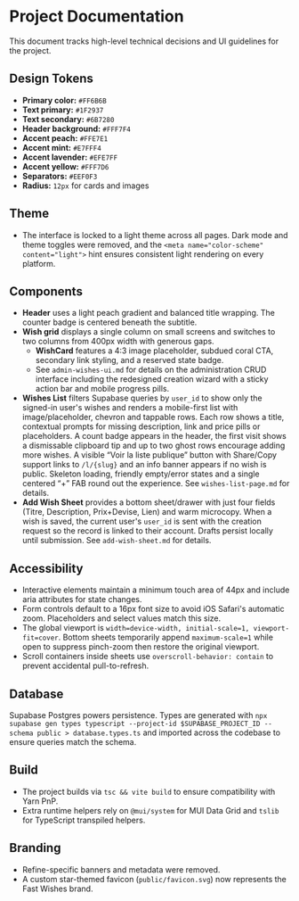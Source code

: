 # Project Documentation

This document tracks high-level technical decisions and UI guidelines for the project.

## Design Tokens
- **Primary color:** `#FF6B6B`
- **Text primary:** `#1F2937`
- **Text secondary:** `#6B7280`
- **Header background:** `#FFF7F4`
- **Accent peach:** `#FFE7E1`
- **Accent mint:** `#E7FFF4`
- **Accent lavender:** `#EFE7FF`
- **Accent yellow:** `#FFF7D6`
- **Separators:** `#EEF0F3`
- **Radius:** `12px` for cards and images

## Theme
- The interface is locked to a light theme across all pages. Dark mode and theme toggles were removed, and the `<meta name="color-scheme" content="light">` hint ensures consistent light rendering on every platform.

## Components
- **Header** uses a light peach gradient and balanced title wrapping. The counter badge is centered beneath the subtitle.
- **Wish grid** displays a single column on small screens and switches to two columns from 400px width with generous gaps.
  - **WishCard** features a 4:3 image placeholder, subdued coral CTA, secondary link styling, and a reserved state badge.
  - See `admin-wishes-ui.md` for details on the administration CRUD interface including the redesigned creation wizard with a sticky action bar and mobile progress pills.
- **Wishes List** filters Supabase queries by `user_id` to show only the signed-in user's wishes and renders a mobile-first list with image/placeholder, chevron and tappable rows. Each row shows a title, contextual prompts for missing description, link and price pills or placeholders. A count badge appears in the header, the first visit shows a dismissable clipboard tip and up to two ghost rows encourage adding more wishes. A visible “Voir la liste publique” button with Share/Copy support links to `/l/{slug}` and an info banner appears if no wish is public. Skeleton loading, friendly empty/error states and a single centered “+” FAB round out the experience. See `wishes-list-page.md` for details.
- **Add Wish Sheet** provides a bottom sheet/drawer with just four fields (Titre, Description, Prix+Devise, Lien) and warm microcopy. When a wish is saved, the current user's `user_id` is sent with the creation request so the record is linked to their account. Drafts persist locally until submission. See `add-wish-sheet.md` for details.

## Accessibility
- Interactive elements maintain a minimum touch area of 44px and include aria attributes for state changes.
- Form controls default to a 16px font size to avoid iOS Safari's automatic zoom. Placeholders and select values match this size.
- The global viewport is `width=device-width, initial-scale=1, viewport-fit=cover`. Bottom sheets temporarily append `maximum-scale=1` while open to suppress pinch-zoom then restore the original viewport.
- Scroll containers inside sheets use `overscroll-behavior: contain` to prevent accidental pull-to-refresh.

## Database
Supabase Postgres powers persistence. Types are generated with `npx supabase gen types typescript --project-id $SUPABASE_PROJECT_ID --schema public > database.types.ts` and imported across the codebase to ensure queries match the schema.

## Build
- The project builds via `tsc && vite build` to ensure compatibility with Yarn PnP.
- Extra runtime helpers rely on `@mui/system` for MUI Data Grid and `tslib` for TypeScript transpiled helpers.

## Branding
- Refine-specific banners and metadata were removed.
- A custom star-themed favicon (`public/favicon.svg`) now represents the Fast Wishes brand.

